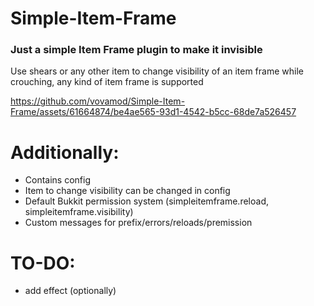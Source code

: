 # Simple-Item-Frame
### Just a simple Item Frame plugin to make it invisible
Use shears or any other item to change visibility of an item frame while crouching, any kind of item frame is supported

https://github.com/vovamod/Simple-Item-Frame/assets/61664874/be4ae565-93d1-4542-b5cc-68de7a526457

# Additionally:
- Contains config
- Item to change visibility can be changed in config
- Default Bukkit permission system (simpleitemframe.reload, simpleitemframe.visibility)
- Custom messages for prefix/errors/reloads/premission
  
# TO-DO:
- add effect (optionally)
